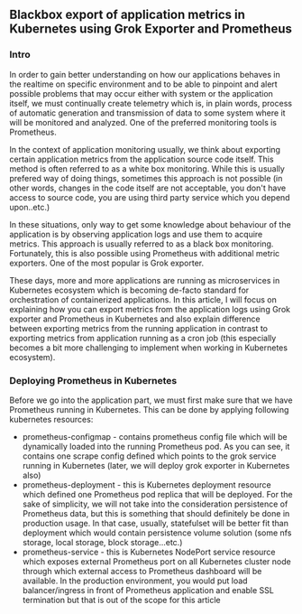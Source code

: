 ## Blackbox export of application metrics in Kubernetes using Grok Exporter and Prometheus

### Intro

In order to gain better understanding on how our applications behaves in the realtime on specific environment and to be able to pinpoint and alert possible problems that may occur either with system or the application itself, we must continually create telemetry which is, in plain words, process of automatic generation and transmission of data to some system where it will be monitored and analyzed. One of the preferred monitoring tools is Prometheus.

In the context of application monitoring usually, we think about exporting certain application metrics from the application source code itself. This method is often referred to as a white box monitoring. While this is usually prefered way of doing things, sometimes this approach is not possible (in other words, changes in the code itself are not acceptable, you don't have access to source code, you are using third party service which you depend upon..etc.)

In these situations, only way to get some knowledge about behaviour of the application is by observing application logs and use them to acquire metrics. This approach is usually referred to as a black box monitoring. Fortunately, this is also possible using Prometheus with additional metric exporters. One of the most popular is Grok exporter.

These days, more and more applications are running as microservices in Kubernetes ecosystem which is becoming de-facto standard for orchestration of containerized applications. In this article, I will focus on explaining how you can export metrics from the application logs using Grok exporter and Prometheus in Kubernetes and also explain difference between exporting metrics from the running application in contrast to exporting metrics from application running as a cron job (this especially becomes a bit more challenging to implement when working in Kubernetes ecosystem).

### Deploying Prometheus in Kubernetes

Before we go into the application part, we must first make sure that we have Prometheus running in Kubernetes. This can be done by applying following kubernetes resources:
- prometheus-configmap - contains prometheus config file which will be dynamically loaded into the running Prometheus pod. As you can see, it contains one scrape config defined which points to the grok service running in Kubernetes (later, we will deploy grok exporter in Kubernetes also)
- prometheus-deployment - this is Kubernetes deployment resource which defined one Prometheus pod replica that will be deployed. For the sake of simplicity, we will not take into the consideration persistence of Prometheus data, but this is something that should definitely be done in production usage. In that case, usually, statefulset will be better fit than deployment which would contain persistence volume solution (some nfs storage, local storage, block storage...etc.)
- prometheus-service - this is Kubernetes NodePort service resource which exposes external Prometheus port on all Kubernetes cluster node through which external access to Prometheus dashboard will be available. In the production environment, you would put load balancer/ingress in front of Prometheus application and enable SSL termination but that is out of the scope for this article
